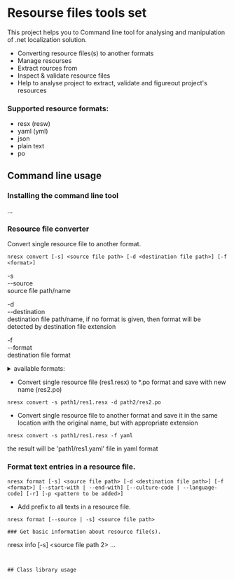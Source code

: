 Resourse files tools set
================

This project helps you to 
Command line tool for analysing and manipulation of .net localization solution.
- Converting resource files(s) to another formats
- Manage resourses
- Extract rources from 
- Inspect & validate resource files
- Help to analyse project to extract, validate and figureout project's resources

### Supported resource formats: 
- resx (resw) 
- yaml (yml)
- json
- plain text
- po

## Command line usage

### Installing the command line tool

... 

### Resource file converter

Convert single resource file to another format.

```
nresx convert [-s] <source file path> [-d <destination file path>] [-f <format>]
```

-s\
--source\
source file path/name

-d\
--destination\
destination file path/name, if no format is given, then format will be detected by destination file extension

-f\
--format\
destination file format

<details>
  <summary>available formats:</summary>
- resx\
- resw\
- yaml\
- yml\
- json\
- txt\
- po\
</details>

- Convert single resource file (res1.resx) to *.po format and save with new name (res2.po)

```nresx convert -s path1/res1.resx -d path2/res2.po```

- Convert single resource file to another format and save it in the same location with the original name, but with appropriate extension

```
nresx convert -s path1/res1.resx -f yaml
```
the result will be 'path1/res1.yaml' file in yaml format


### Format text entries in a resource file.

```
nresx format [-s] <source file path> [-d <destination file path>] [-f <format>] [--start-with | --end-with] [--culture-code | --language-code] [-r] [-p <pattern to be added>]
```

- Add prefix to all texts in a resource file.

```
nresx format [--source | -s] <source file path>

### Get basic information about resource file(s).

```
nresx info [-s] <source file path> <source file path 2> ... 
```


## Class library usage